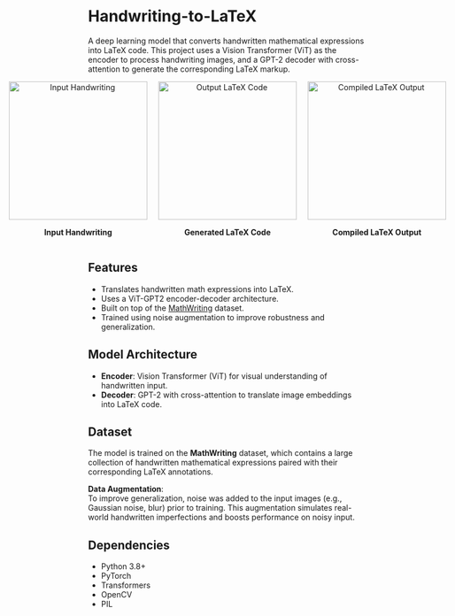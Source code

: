 # Handwriting-to-LaTeX

A deep learning model that converts handwritten mathematical expressions into LaTeX code. This project uses a Vision Transformer (ViT) as the encoder to process handwriting images, and a GPT-2 decoder with cross-attention to generate the corresponding LaTeX markup.

<div align="center" style="display: flex; flex-direction: row; justify-content: center; gap: 20px;">

  <div style="text-align: center;">
    <img src="https://github.com/user-attachments/assets/e9296967-f864-44aa-9407-062d08f4970e" alt="Input Handwriting" width="250"/>
    <p><strong>Input Handwriting</strong></p>
  </div>

  <div style="text-align: center;">
    <img src="https://github.com/user-attachments/assets/1b59a78a-54a3-41e9-8733-662b7664f998" alt="Output LaTeX Code" width="250"/>
    <p><strong>Generated LaTeX Code</strong></p>
  </div>

  <div style="text-align: center;">
    <img src="https://github.com/user-attachments/assets/b630f11a-b50a-4202-8b94-3f743db03685" alt="Compiled LaTeX Output" width="250"/>
    <p><strong>Compiled LaTeX Output</strong></p>
  </div>

</div>



##  Features

- Translates handwritten math expressions into LaTeX.
- Uses a ViT-GPT2 encoder-decoder architecture.
- Built on top of the [MathWriting](https://arxiv.org/abs/2404.10690) dataset.
- Trained using noise augmentation to improve robustness and generalization.

##  Model Architecture

- **Encoder**: Vision Transformer (ViT) for visual understanding of handwritten input.
- **Decoder**: GPT-2 with cross-attention to translate image embeddings into LaTeX code.


## Dataset

The model is trained on the **MathWriting** dataset, which contains a large collection of handwritten mathematical expressions paired with their corresponding LaTeX annotations.

**Data Augmentation**:  
To improve generalization, noise was added to the input images (e.g., Gaussian noise, blur) prior to training. This augmentation simulates real-world handwritten imperfections and boosts performance on noisy input.

## Dependencies
- Python 3.8+
- PyTorch
- Transformers
- OpenCV
- PIL

